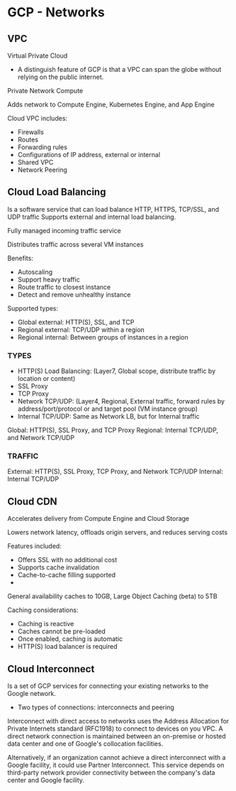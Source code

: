 # GCP - Networks

## VPC

Virtual Private Cloud

- A distinguish feature of GCP is that a VPC can span the globe without relying on the public internet.

Private Network Compute

Adds network to Compute Engine, Kubernetes Engine, and App Engine

Cloud VPC includes:

- Firewalls
- Routes
- Forwarding rules
- Configurations of IP address, external or internal
- Shared VPC
- Network Peering


## Cloud Load Balancing

Is a software service that can load balance HTTP, HTTPS, TCP/SSL, and UDP traffic
Supports external and internal load balancing.

Fully managed incoming traffic service

Distributes traffic across several VM instances

Benefits:

- Autoscaling
- Support heavy traffic
- Route traffic to closest instance
- Detect and remove unhealthy instance

Supported types:

- Global external: HTTP(S), SSL, and TCP
- Regional external: TCP/UDP within a region
- Regional internal: Between groups of instances in a region


### TYPES

- HTTP(S) Load Balancing: (Layer7, Global scope, distribute traffic by location or content)
- SSL Proxy
- TCP Proxy
- Network TCP/UDP: (Layer4, Regional, External traffic, forward rules by address/port/protocol or and target pool (VM instance group)
- Internal TCP/UDP: Same as Network LB, but for Internal traffic

Global: HTTP(S), SSL Proxy, and TCP Proxy
Regional: Internal TCP/UDP, and Network TCP/UDP

### TRAFFIC

External: HTTP(S), SSL Proxy, TCP Proxy, and Network TCP/UDP
Internal: Internal TCP/UDP


## Cloud CDN

Accelerates delivery from Compute Engine and Cloud Storage

Lowers network latency, offloads origin servers, and reduces serving costs

Features included:

- Offers SSL with no additional cost
- Supports cache invalidation
- Cache-to-cache filling supported
- 
General availability caches to 10GB, Large Object Caching (beta) to 5TB

Caching considerations:

- Caching is reactive
- Caches cannot be pre-loaded
- Once enabled, caching is automatic
- HTTP(S) load balancer is required


## Cloud Interconnect

Is a set of GCP services for connecting your existing networks to the Google network.

- Two types of connections: interconnects and peering

Interconnect with direct access to networks uses the Address Allocation for Private Internets standard (RFC1918) to connect to devices on you VPC. A direct network connection is maintained between an on-premise or hosted data center and one of Google's collocation facilities.

Alternatively, if an organization cannot achieve a direct interconnect with a Google facility, it could use Partner Interconnect. This service depends on third-party network provider connectivity between the company's data center and Google facility.